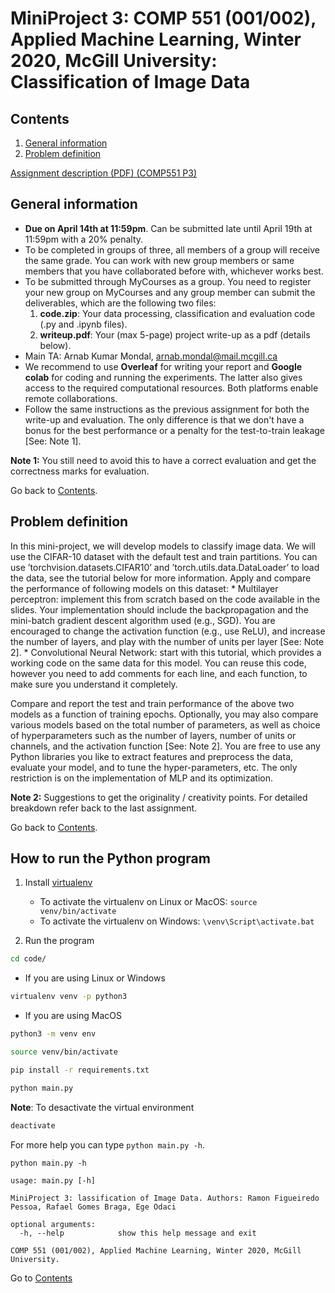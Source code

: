 MiniProject 3: COMP 551 (001/002), Applied Machine Learning, Winter 2020, McGill University: Classification of Image Data
===========================

## Contents

1. [General information](#general-information)
2. [Problem definition](#problem-definition)

[Assignment description (PDF) (COMP551 P3)](https://github.com/ramonfigueiredopessoa/comp551-2020-p3_classification_of_image_data/blob/master/assignment/P3.pdf)

## General information

* **Due on April 14th at 11:59pm**. Can be submitted late until April 19th at 11:59pm with a 20% penalty.
* To be completed in groups of three, all members of a group will receive the same grade. You can work with new group members or same members that you have collaborated before with, whichever works best.
* To be submitted through MyCourses as a group. You need to register your new group on MyCourses and any group member can submit the deliverables, which are the following two files:
	1. **code.zip**: Your data processing, classification and evaluation code (.py and .ipynb files).
	2. **writeup.pdf**: Your (max 5-page) project write-up as a pdf (details below).
* Main TA: Arnab Kumar Mondal, arnab.mondal@mail.mcgill.ca
* We recommend to use **Overleaf** for writing your report and **Google colab** for coding and running the experiments. The latter also gives access to the required computational resources. Both platforms enable remote collaborations.
* Follow the same instructions as the previous assignment for both the write-up and evaluation. The only difference is that we don't have a bonus for the best performance or a penalty for the test-to-train leakage [See: Note 1].

**Note 1:** You still need to avoid this to have a correct evaluation and get the correctness marks for evaluation.

Go back to [Contents](#contents).

## Problem definition

In this mini-project, we will develop models to classify image data. We will use the CIFAR-10 dataset with the default test and train partitions. You can use ’torchvision.datasets.CIFAR10’ and ’torch.utils.data.DataLoader’ to load the data, see the tutorial below for more information. Apply and compare the performance of following models on this dataset:
	* Multilayer perceptron: implement this from scratch based on the code available in the slides. Your implementation should include the backpropagation and the mini-batch gradient descent algorithm used (e.g., SGD). You are encouraged to change the activation function (e.g., use ReLU), and increase the number of layers, and play with the number of units per layer [See: Note 2].
	* Convolutional Neural Network: start with this tutorial, which provides a working code on the same data for this model. You can reuse this code, however you need to add comments for each line, and each function, to make sure you understand it completely. 

Compare and report the test and train performance of the above two models as a function of training epochs. Optionally, you may also compare various models based on the total number of parameters, as well as choice of hyperparameters such as the number of layers, number of units or channels, and the activation function [See: Note 2]. You are free to use any Python libraries you like to extract features and preprocess the data, evaluate your model, and to tune the hyper-parameters, etc. The only restriction is on the implementation of MLP and its optimization.

**Note 2:** Suggestions to get the originality / creativity points. For detailed breakdown refer back to the last assignment.

Go back to [Contents](#contents).

## How to run the Python program

1. Install [virtualenv](https://virtualenv.pypa.io/en/latest/)
	* To activate the virtualenv on Linux or MacOS: ```source venv/bin/activate```
	* To activate the virtualenv on Windows: ```\venv\Script\activate.bat```

2. Run the program

```sh
cd code/
```

* If you are using Linux or Windows

```sh 
virtualenv venv -p python3
```

* If you are using MacOS

```sh 
python3 -m venv env
```

```sh
source venv/bin/activate

pip install -r requirements.txt

python main.py
```

**Note**: To desactivate the virtual environment

```sh
deactivate
```

For more help you can type ```python main.py -h```.

```
python main.py -h

usage: main.py [-h]

MiniProject 3: lassification of Image Data. Authors: Ramon Figueiredo
Pessoa, Rafael Gomes Braga, Ege Odaci

optional arguments:
  -h, --help            show this help message and exit

COMP 551 (001/002), Applied Machine Learning, Winter 2020, McGill University.
```

Go to [Contents](#contents)